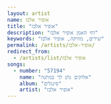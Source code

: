 ```yaml
---
layout: artist
name: אופיר אלבז
title: "אופיר אלבז"
description: "דף האמן אופיר אלבז"
keywords: "שירים, מוזיקה, אופיר אלבז"
permalink: /artists/אופיר-אלבז/
redirect_from:
  - /artists/list/אופיר אלבז
songs:
  - number: "57194"
    name: "אלוקים נתן לך במתנה"
    album: "סינגלים"
    artist: "אופיר אלבז"
---
```

